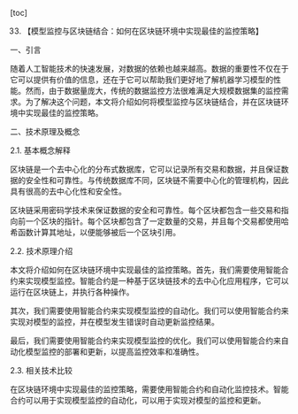 
[toc]                    
                
                
33. 【模型监控与区块链结合：如何在区块链环境中实现最佳的监控策略】

一、引言

随着人工智能技术的快速发展，对数据的依赖也越来越高。数据的重要性不仅在于它可以提供有价值的信息，还在于它可以帮助我们更好地了解机器学习模型的性能。然而，由于数据量庞大，传统的数据监控方法很难满足大规模数据集的监控需求。为了解决这个问题，本文将介绍如何将模型监控与区块链结合，并在区块链环境中实现最佳的监控策略。

二、技术原理及概念

2.1. 基本概念解释

区块链是一个去中心化的分布式数据库，它可以记录所有交易和数据，并且保证数据的安全性和可靠性。与传统数据库不同，区块链不需要中心化的管理机构，因此具有很高的去中心化性和安全性。

区块链采用密码学技术来保证数据的安全和可靠性。每个区块都包含一些交易和指向前一个区块的指针。每个区块都包含了一定数量的交易，并且每个交易都使用哈希函数计算其地址，以便能够被后一个区块引用。

2.2. 技术原理介绍

本文将介绍如何在区块链环境中实现最佳的监控策略。首先，我们需要使用智能合约来实现模型监控。智能合约是一种基于区块链技术的去中心化应用程序，它可以运行在区块链上，并执行各种操作。

其次，我们需要使用智能合约来实现模型监控的自动化。我们可以使用智能合约来实现对模型的监控，并在模型发生错误时自动更新监控结果。

最后，我们需要使用智能合约来实现模型监控的优化。我们可以使用智能合约来自动化模型监控的部署和更新，以提高监控效率和准确性。

2.3. 相关技术比较

在区块链环境中实现最佳的监控策略，需要使用智能合约和自动化监控技术。智能合约可以用于实现模型监控的自动化，可以用于实现对模型的监控和更新。

